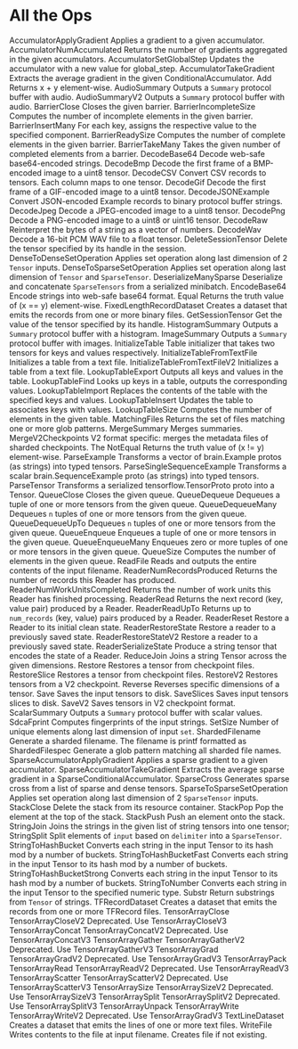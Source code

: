 # All the Ops

AccumulatorApplyGradient Applies a gradient to a given accumulator.
AccumulatorNumAccumulated Returns the number of gradients aggregated in the given accumulators.
AccumulatorSetGlobalStep Updates the accumulator with a new value for global_step.
AccumulatorTakeGradient Extracts the average gradient in the given ConditionalAccumulator.
Add Returns x + y element-wise.
AudioSummary Outputs a `Summary` protocol buffer with audio.
AudioSummaryV2 Outputs a `Summary` protocol buffer with audio.
BarrierClose Closes the given barrier.
BarrierIncompleteSize Computes the number of incomplete elements in the given barrier.
BarrierInsertMany For each key, assigns the respective value to the specified component.
BarrierReadySize Computes the number of complete elements in the given barrier.
BarrierTakeMany Takes the given number of completed elements from a barrier.
DecodeBase64 Decode web-safe base64-encoded strings.
DecodeBmp Decode the first frame of a BMP-encoded image to a uint8 tensor.
DecodeCSV Convert CSV records to tensors. Each column maps to one tensor.
DecodeGif Decode the first frame of a GIF-encoded image to a uint8 tensor.
DecodeJSONExample Convert JSON-encoded Example records to binary protocol buffer strings.
DecodeJpeg Decode a JPEG-encoded image to a uint8 tensor.
DecodePng Decode a PNG-encoded image to a uint8 or uint16 tensor.
DecodeRaw Reinterpret the bytes of a string as a vector of numbers.
DecodeWav Decode a 16-bit PCM WAV file to a float tensor.
DeleteSessionTensor Delete the tensor specified by its handle in the session.
DenseToDenseSetOperation Applies set operation along last dimension of 2 `Tensor` inputs.
DenseToSparseSetOperation Applies set operation along last dimension of `Tensor` and `SparseTensor`.
DeserializeManySparse Deserialize and concatenate `SparseTensors` from a serialized minibatch.
EncodeBase64 Encode strings into web-safe base64 format.
Equal Returns the truth value of (x == y) element-wise.
FixedLengthRecordDataset Creates a dataset that emits the records from one or more binary files.
GetSessionTensor Get the value of the tensor specified by its handle.
HistogramSummary Outputs a `Summary` protocol buffer with a histogram.
ImageSummary Outputs a `Summary` protocol buffer with images.
InitializeTable Table initializer that takes two tensors for keys and values respectively.
InitializeTableFromTextFile Initializes a table from a text file.
InitializeTableFromTextFileV2 Initializes a table from a text file.
LookupTableExport Outputs all keys and values in the table.
LookupTableFind Looks up keys in a table, outputs the corresponding values.
LookupTableImport Replaces the contents of the table with the specified keys and values.
LookupTableInsert Updates the table to associates keys with values.
LookupTableSize Computes the number of elements in the given table.
MatchingFiles Returns the set of files matching one or more glob patterns.
MergeSummary Merges summaries.
MergeV2Checkpoints V2 format specific: merges the metadata files of sharded checkpoints.  The
NotEqual Returns the truth value of (x != y) element-wise.
ParseExample Transforms a vector of brain.Example protos (as strings) into typed tensors.
ParseSingleSequenceExample Transforms a scalar brain.SequenceExample proto (as strings) into typed tensors.
ParseTensor Transforms a serialized tensorflow.TensorProto proto into a Tensor.
QueueClose Closes the given queue.
QueueDequeue Dequeues a tuple of one or more tensors from the given queue.
QueueDequeueMany Dequeues `n` tuples of one or more tensors from the given queue.
QueueDequeueUpTo Dequeues `n` tuples of one or more tensors from the given queue.
QueueEnqueue Enqueues a tuple of one or more tensors in the given queue.
QueueEnqueueMany Enqueues zero or more tuples of one or more tensors in the given queue.
QueueSize Computes the number of elements in the given queue.
ReadFile Reads and outputs the entire contents of the input filename.
ReaderNumRecordsProduced Returns the number of records this Reader has produced.
ReaderNumWorkUnitsCompleted Returns the number of work units this Reader has finished processing.
ReaderRead Returns the next record (key, value pair) produced by a Reader.
ReaderReadUpTo Returns up to `num_records` (key, value) pairs produced by a Reader.
ReaderReset Restore a Reader to its initial clean state.
ReaderRestoreState Restore a reader to a previously saved state.
ReaderRestoreStateV2 Restore a reader to a previously saved state.
ReaderSerializeState Produce a string tensor that encodes the state of a Reader.
ReduceJoin Joins a string Tensor across the given dimensions.
Restore Restores a tensor from checkpoint files.
RestoreSlice Restores a tensor from checkpoint files.
RestoreV2 Restores tensors from a V2 checkpoint.
Reverse Reverses specific dimensions of a tensor.
Save Saves the input tensors to disk.
SaveSlices Saves input tensors slices to disk.
SaveV2 Saves tensors in V2 checkpoint format.
ScalarSummary Outputs a `Summary` protocol buffer with scalar values.
SdcaFprint Computes fingerprints of the input strings.
SetSize Number of unique elements along last dimension of input `set`.
ShardedFilename Generate a sharded filename. The filename is printf formatted as
ShardedFilespec Generate a glob pattern matching all sharded file names.
SparseAccumulatorApplyGradient Applies a sparse gradient to a given accumulator.
SparseAccumulatorTakeGradient Extracts the average sparse gradient in a SparseConditionalAccumulator.
SparseCross Generates sparse cross from a list of sparse and dense tensors.
SparseToSparseSetOperation Applies set operation along last dimension of 2 `SparseTensor` inputs.
StackClose Delete the stack from its resource container.
StackPop Pop the element at the top of the stack.
StackPush Push an element onto the stack.
StringJoin Joins the strings in the given list of string tensors into one tensor;
StringSplit Split elements of `input` based on `delimiter` into a `SparseTensor`.
StringToHashBucket Converts each string in the input Tensor to its hash mod by a number of buckets.
StringToHashBucketFast Converts each string in the input Tensor to its hash mod by a number of buckets.
StringToHashBucketStrong Converts each string in the input Tensor to its hash mod by a number of buckets.
StringToNumber Converts each string in the input Tensor to the specified numeric type.
Substr Return substrings from `Tensor` of strings.
TFRecordDataset Creates a dataset that emits the records from one or more TFRecord files.
TensorArrayClose 
TensorArrayCloseV2 Deprecated. Use TensorArrayCloseV3
TensorArrayConcat 
TensorArrayConcatV2 Deprecated. Use TensorArrayConcatV3
TensorArrayGather 
TensorArrayGatherV2 Deprecated. Use TensorArrayGatherV3
TensorArrayGrad 
TensorArrayGradV2 Deprecated. Use TensorArrayGradV3
TensorArrayPack 
TensorArrayRead 
TensorArrayReadV2 Deprecated. Use TensorArrayReadV3
TensorArrayScatter 
TensorArrayScatterV2 Deprecated. Use TensorArrayScatterV3
TensorArraySize 
TensorArraySizeV2 Deprecated. Use TensorArraySizeV3
TensorArraySplit 
TensorArraySplitV2 Deprecated. Use TensorArraySplitV3
TensorArrayUnpack 
TensorArrayWrite 
TensorArrayWriteV2 Deprecated. Use TensorArrayGradV3
TextLineDataset Creates a dataset that emits the lines of one or more text files.
WriteFile Writes contents to the file at input filename. Creates file if not existing.

